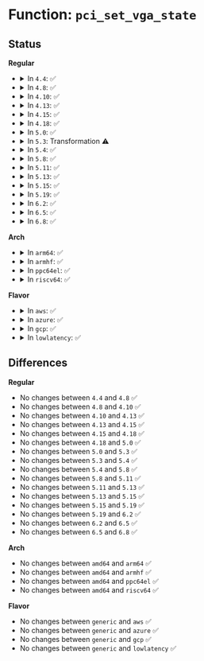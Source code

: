 # Function: <code>pci_set_vga_state</code>

## Status
<b>Regular</b>
<ul>
<li>
<details>
<summary>In <code>4.4</code>: ✅</summary>

```c
int pci_set_vga_state(struct pci_dev *dev, bool decode, unsigned int command_bits, u32 flags);
```

**Collision:** Unique Global

**Inline:** No

**Transformation:** False

**Instances:**

```
In drivers/pci/pci.c (ffffffff81438830)
Location: drivers/pci/pci.c:4526
Inline: False
Direct callers:
  - drivers/gpu/vga/vgaarb.c:__vga_tryget
  - drivers/gpu/vga/vgaarb.c:__vga_tryget
  - drivers/gpu/vga/vgaarb.c:__vga_tryget
  - drivers/gpu/vga/vgaarb.c:__vga_tryget
```
**Symbols:**

```
ffffffff81438830-ffffffff814389c2: pci_set_vga_state (STB_GLOBAL)
```
</details>
</li>
<li>
<details>
<summary>In <code>4.8</code>: ✅</summary>

```c
int pci_set_vga_state(struct pci_dev *dev, bool decode, unsigned int command_bits, u32 flags);
```

**Collision:** Unique Global

**Inline:** No

**Transformation:** False

**Instances:**

```
In drivers/pci/pci.c (ffffffff81484500)
Location: drivers/pci/pci.c:4847
Inline: False
Direct callers:
  - drivers/gpu/vga/vgaarb.c:__vga_tryget
  - drivers/gpu/vga/vgaarb.c:__vga_tryget
  - drivers/gpu/vga/vgaarb.c:__vga_tryget
  - drivers/gpu/vga/vgaarb.c:__vga_tryget
```
**Symbols:**

```
ffffffff81484500-ffffffff81484692: pci_set_vga_state (STB_GLOBAL)
```
</details>
</li>
<li>
<details>
<summary>In <code>4.10</code>: ✅</summary>

```c
int pci_set_vga_state(struct pci_dev *dev, bool decode, unsigned int command_bits, u32 flags);
```

**Collision:** Unique Global

**Inline:** No

**Transformation:** False

**Instances:**

```
In drivers/pci/pci.c (ffffffff814a5bf0)
Location: drivers/pci/pci.c:4855
Inline: False
Direct callers:
  - drivers/gpu/vga/vgaarb.c:__vga_tryget
  - drivers/gpu/vga/vgaarb.c:__vga_tryget
  - drivers/gpu/vga/vgaarb.c:__vga_tryget
  - drivers/gpu/vga/vgaarb.c:__vga_tryget
```
**Symbols:**

```
ffffffff814a5bf0-ffffffff814a5d82: pci_set_vga_state (STB_GLOBAL)
```
</details>
</li>
<li>
<details>
<summary>In <code>4.13</code>: ✅</summary>

```c
int pci_set_vga_state(struct pci_dev *dev, bool decode, unsigned int command_bits, u32 flags);
```

**Collision:** Unique Global

**Inline:** No

**Transformation:** False

**Instances:**

```
In drivers/pci/pci.c (ffffffff814afb60)
Location: drivers/pci/pci.c:5013
Inline: False
Direct callers:
  - drivers/gpu/vga/vgaarb.c:__vga_tryget
  - drivers/gpu/vga/vgaarb.c:__vga_tryget
  - drivers/gpu/vga/vgaarb.c:__vga_tryget
```
**Symbols:**

```
ffffffff814afb60-ffffffff814afcb1: pci_set_vga_state (STB_GLOBAL)
```
</details>
</li>
<li>
<details>
<summary>In <code>4.15</code>: ✅</summary>

```c
int pci_set_vga_state(struct pci_dev *dev, bool decode, unsigned int command_bits, u32 flags);
```

**Collision:** Unique Global

**Inline:** No

**Transformation:** False

**Instances:**

```
In drivers/pci/pci.c (ffffffff814ef090)
Location: drivers/pci/pci.c:5037
Inline: False
Direct callers:
  - drivers/gpu/vga/vgaarb.c:__vga_tryget
  - drivers/gpu/vga/vgaarb.c:__vga_tryget
  - drivers/gpu/vga/vgaarb.c:__vga_tryget
```
**Symbols:**

```
ffffffff814ef090-ffffffff814ef1e7: pci_set_vga_state (STB_GLOBAL)
```
</details>
</li>
<li>
<details>
<summary>In <code>4.18</code>: ✅</summary>

```c
int pci_set_vga_state(struct pci_dev *dev, bool decode, unsigned int command_bits, u32 flags);
```

**Collision:** Unique Global

**Inline:** No

**Transformation:** False

**Instances:**

```
In drivers/pci/pci.c (ffffffff8151f170)
Location: drivers/pci/pci.c:5417
Inline: False
Direct callers:
  - drivers/gpu/vga/vgaarb.c:__vga_tryget
  - drivers/gpu/vga/vgaarb.c:__vga_tryget
  - drivers/gpu/vga/vgaarb.c:__vga_tryget
  - drivers/gpu/vga/vgaarb.c:__vga_tryget
```
**Symbols:**

```
ffffffff8151f170-ffffffff8151f2c4: pci_set_vga_state (STB_GLOBAL)
```
</details>
</li>
<li>
<details>
<summary>In <code>5.0</code>: ✅</summary>

```c
int pci_set_vga_state(struct pci_dev *dev, bool decode, unsigned int command_bits, u32 flags);
```

**Collision:** Unique Global

**Inline:** No

**Transformation:** False

**Instances:**

```
In drivers/pci/pci.c (ffffffff81535120)
Location: drivers/pci/pci.c:5718
Inline: False
Direct callers:
  - drivers/gpu/vga/vgaarb.c:__vga_tryget
  - drivers/gpu/vga/vgaarb.c:__vga_tryget
  - drivers/gpu/vga/vgaarb.c:__vga_tryget
  - drivers/gpu/vga/vgaarb.c:__vga_tryget
```
**Symbols:**

```
ffffffff81535120-ffffffff81535274: pci_set_vga_state (STB_GLOBAL)
```
</details>
</li>
<li>
<details>
<summary>In <code>5.3</code>: Transformation ⚠️</summary>

```c
int pci_set_vga_state(struct pci_dev *dev, bool decode, unsigned int command_bits, u32 flags);
```

**Collision:** Unique Global

**Inline:** No

**Transformation:** True

**Instances:**

```
In drivers/pci/pci.c (0)
Location: drivers/pci/pci.c:5814
Inline: False
Direct callers:
  - drivers/gpu/vga/vgaarb.c:__vga_tryget
  - drivers/gpu/vga/vgaarb.c:__vga_tryget
  - drivers/gpu/vga/vgaarb.c:__vga_tryget
  - drivers/gpu/vga/vgaarb.c:__vga_tryget
```
**Symbols:**

```
ffffffff81564f77-ffffffff81564fb6: pci_set_vga_state.cold (STB_LOCAL)
ffffffff81564470-ffffffff815645b5: pci_set_vga_state (STB_GLOBAL)
```
</details>
</li>
<li>
<details>
<summary>In <code>5.4</code>: ✅</summary>

```c
int pci_set_vga_state(struct pci_dev *dev, bool decode, unsigned int command_bits, u32 flags);
```

**Collision:** Unique Global

**Inline:** No

**Transformation:** False

**Instances:**

```
In drivers/pci/pci.c (ffffffff81585750)
Location: drivers/pci/pci.c:5944
Inline: False
Direct callers:
  - drivers/gpu/vga/vgaarb.c:__vga_tryget
  - drivers/gpu/vga/vgaarb.c:__vga_tryget
  - drivers/gpu/vga/vgaarb.c:__vga_tryget
  - drivers/gpu/vga/vgaarb.c:__vga_tryget
```
**Symbols:**

```
ffffffff81585750-ffffffff815858a5: pci_set_vga_state (STB_GLOBAL)
```
</details>
</li>
<li>
<details>
<summary>In <code>5.8</code>: ✅</summary>

```c
int pci_set_vga_state(struct pci_dev *dev, bool decode, unsigned int command_bits, u32 flags);
```

**Collision:** Unique Global

**Inline:** No

**Transformation:** False

**Instances:**

```
In drivers/pci/pci.c (ffffffff8162c3a0)
Location: drivers/pci/pci.c:5965
Inline: False
Direct callers:
  - drivers/gpu/vga/vgaarb.c:__vga_tryget
  - drivers/gpu/vga/vgaarb.c:__vga_tryget
  - drivers/gpu/vga/vgaarb.c:__vga_tryget
  - drivers/gpu/vga/vgaarb.c:__vga_tryget
```
**Symbols:**

```
ffffffff8162c3a0-ffffffff8162c4d8: pci_set_vga_state (STB_GLOBAL)
```
</details>
</li>
<li>
<details>
<summary>In <code>5.11</code>: ✅</summary>

```c
int pci_set_vga_state(struct pci_dev *dev, bool decode, unsigned int command_bits, u32 flags);
```

**Collision:** Unique Global

**Inline:** No

**Transformation:** False

**Instances:**

```
In drivers/pci/pci.c (ffffffff81652100)
Location: drivers/pci/pci.c:6039
Inline: False
Direct callers:
  - drivers/gpu/vga/vgaarb.c:__vga_tryget
  - drivers/gpu/vga/vgaarb.c:__vga_tryget
  - drivers/gpu/vga/vgaarb.c:__vga_tryget
  - drivers/gpu/vga/vgaarb.c:__vga_tryget
```
**Symbols:**

```
ffffffff81652100-ffffffff81652238: pci_set_vga_state (STB_GLOBAL)
```
</details>
</li>
<li>
<details>
<summary>In <code>5.13</code>: ✅</summary>

```c
int pci_set_vga_state(struct pci_dev *dev, bool decode, unsigned int command_bits, u32 flags);
```

**Collision:** Unique Global

**Inline:** No

**Transformation:** False

**Instances:**

```
In drivers/pci/pci.c (ffffffff81634bb0)
Location: drivers/pci/pci.c:6088
Inline: False
Direct callers:
  - drivers/gpu/vga/vgaarb.c:__vga_tryget
  - drivers/gpu/vga/vgaarb.c:__vga_tryget
  - drivers/gpu/vga/vgaarb.c:__vga_tryget
  - drivers/gpu/vga/vgaarb.c:__vga_tryget
```
**Symbols:**

```
ffffffff81634bb0-ffffffff81634ce8: pci_set_vga_state (STB_GLOBAL)
```
</details>
</li>
<li>
<details>
<summary>In <code>5.15</code>: ✅</summary>

```c
int pci_set_vga_state(struct pci_dev *dev, bool decode, unsigned int command_bits, u32 flags);
```

**Collision:** Unique Global

**Inline:** No

**Transformation:** False

**Instances:**

```
In drivers/pci/pci.c (ffffffff816a4ca0)
Location: drivers/pci/pci.c:6278
Inline: False
Direct callers:
  - drivers/gpu/vga/vgaarb.c:__vga_tryget
  - drivers/gpu/vga/vgaarb.c:__vga_tryget
  - drivers/gpu/vga/vgaarb.c:__vga_tryget
  - drivers/gpu/vga/vgaarb.c:__vga_tryget
  - drivers/gpu/vga/vgaarb.c:__vga_tryget
  - drivers/gpu/vga/vgaarb.c:__vga_tryget
  - drivers/gpu/vga/vgaarb.c:__vga_tryget
  - drivers/gpu/vga/vgaarb.c:__vga_tryget
```
**Symbols:**

```
ffffffff816a4ca0-ffffffff816a4dd8: pci_set_vga_state (STB_GLOBAL)
```
</details>
</li>
<li>
<details>
<summary>In <code>5.19</code>: ✅</summary>

```c
int pci_set_vga_state(struct pci_dev *dev, bool decode, unsigned int command_bits, u32 flags);
```

**Collision:** Unique Global

**Inline:** No

**Transformation:** False

**Instances:**

```
In drivers/pci/pci.c (ffffffff817c7150)
Location: drivers/pci/pci.c:6374
Inline: False
Direct callers:
  - drivers/pci/vgaarb.c:__vga_tryget
  - drivers/pci/vgaarb.c:__vga_tryget
  - drivers/pci/vgaarb.c:__vga_tryget
  - drivers/pci/vgaarb.c:__vga_tryget
  - drivers/pci/vgaarb.c:__vga_tryget
  - drivers/pci/vgaarb.c:__vga_tryget
```
**Symbols:**

```
ffffffff817c7150-ffffffff817c72a8: pci_set_vga_state (STB_GLOBAL)
```
</details>
</li>
<li>
<details>
<summary>In <code>6.2</code>: ✅</summary>

```c
int pci_set_vga_state(struct pci_dev *dev, bool decode, unsigned int command_bits, u32 flags);
```

**Collision:** Unique Global

**Inline:** No

**Transformation:** False

**Instances:**

```
In drivers/pci/pci.c (ffffffff818e4660)
Location: drivers/pci/pci.c:6321
Inline: False
Direct callers:
  - drivers/pci/vgaarb.c:__vga_tryget
  - drivers/pci/vgaarb.c:__vga_tryget
  - drivers/pci/vgaarb.c:__vga_tryget
  - drivers/pci/vgaarb.c:__vga_tryget
  - drivers/pci/vgaarb.c:__vga_tryget
  - drivers/pci/vgaarb.c:__vga_tryget
```
**Symbols:**

```
ffffffff818e4660-ffffffff818e47b8: pci_set_vga_state (STB_GLOBAL)
```
</details>
</li>
<li>
<details>
<summary>In <code>6.5</code>: ✅</summary>

```c
int pci_set_vga_state(struct pci_dev *dev, bool decode, unsigned int command_bits, u32 flags);
```

**Collision:** Unique Global

**Inline:** No

**Transformation:** False

**Instances:**

```
In drivers/pci/pci.c (ffffffff81927cb0)
Location: drivers/pci/pci.c:6443
Inline: False
Direct callers:
  - drivers/pci/vgaarb.c:__vga_tryget
  - drivers/pci/vgaarb.c:__vga_tryget
  - drivers/pci/vgaarb.c:__vga_tryget
  - drivers/pci/vgaarb.c:__vga_tryget
  - drivers/pci/vgaarb.c:__vga_tryget
```
**Symbols:**

```
ffffffff81927cb0-ffffffff81927e0c: pci_set_vga_state (STB_GLOBAL)
```
</details>
</li>
<li>
<details>
<summary>In <code>6.8</code>: ✅</summary>

```c
int pci_set_vga_state(struct pci_dev *dev, bool decode, unsigned int command_bits, u32 flags);
```

**Collision:** Unique Global

**Inline:** No

**Transformation:** False

**Instances:**

```
In drivers/pci/pci.c (ffffffff81970450)
Location: drivers/pci/pci.c:6587
Inline: False
Direct callers:
  - drivers/pci/vgaarb.c:__vga_tryget
  - drivers/pci/vgaarb.c:__vga_tryget
  - drivers/pci/vgaarb.c:__vga_tryget
  - drivers/pci/vgaarb.c:__vga_tryget
  - drivers/pci/vgaarb.c:__vga_tryget
```
**Symbols:**

```
ffffffff81970450-ffffffff819705ac: pci_set_vga_state (STB_GLOBAL)
```
</details>
</li>
</ul>
<b>Arch</b>
<ul>
<li>
<details>
<summary>In <code>arm64</code>: ✅</summary>

```c
int pci_set_vga_state(struct pci_dev *dev, bool decode, unsigned int command_bits, u32 flags);
```

**Collision:** Unique Global

**Inline:** No

**Transformation:** False

**Instances:**

```
In drivers/pci/pci.c (ffff8000106ea080)
Location: drivers/pci/pci.c:5944
Inline: False
Direct callers:
  - drivers/gpu/vga/vgaarb.c:__vga_tryget
  - drivers/gpu/vga/vgaarb.c:__vga_tryget
  - drivers/gpu/vga/vgaarb.c:__vga_tryget
  - drivers/gpu/vga/vgaarb.c:__vga_tryget
```
**Symbols:**

```
ffff8000106ea080-ffff8000106ea210: pci_set_vga_state (STB_GLOBAL)
```
</details>
</li>
<li>
<details>
<summary>In <code>armhf</code>: ✅</summary>

```c
int pci_set_vga_state(struct pci_dev *dev, bool decode, unsigned int command_bits, u32 flags);
```

**Collision:** Unique Global

**Inline:** No

**Transformation:** False

**Instances:**

```
In drivers/pci/pci.c (c088501c)
Location: drivers/pci/pci.c:5944
Inline: False
Direct callers:
  - drivers/gpu/vga/vgaarb.c:__vga_tryget
  - drivers/gpu/vga/vgaarb.c:__vga_tryget
  - drivers/gpu/vga/vgaarb.c:__vga_tryget
  - drivers/gpu/vga/vgaarb.c:__vga_tryget
```
**Symbols:**

```
c088501c-c08851b4: pci_set_vga_state (STB_GLOBAL)
```
</details>
</li>
<li>
<details>
<summary>In <code>ppc64el</code>: ✅</summary>

```c
int pci_set_vga_state(struct pci_dev *dev, bool decode, unsigned int command_bits, u32 flags);
```

**Collision:** Unique Global

**Inline:** No

**Transformation:** False

**Instances:**

```
In drivers/pci/pci.c (c000000000865290)
Location: drivers/pci/pci.c:5944
Inline: False
Direct callers:
  - drivers/gpu/vga/vgaarb.c:__vga_tryget
  - drivers/gpu/vga/vgaarb.c:__vga_tryget
  - drivers/gpu/vga/vgaarb.c:__vga_tryget
  - drivers/gpu/vga/vgaarb.c:__vga_tryget
```
**Symbols:**

```
c000000000865290-c0000000008654a8: pci_set_vga_state (STB_GLOBAL)
```
</details>
</li>
<li>
<details>
<summary>In <code>riscv64</code>: ✅</summary>

```c
int pci_set_vga_state(struct pci_dev *dev, bool decode, unsigned int command_bits, u32 flags);
```

**Collision:** Unique Global

**Inline:** No

**Transformation:** False

**Instances:**

```
In drivers/pci/pci.c (ffffffe0004c027e)
Location: drivers/pci/pci.c:5944
Inline: False
Direct callers:
  - drivers/gpu/vga/vgaarb.c:__vga_tryget
  - drivers/gpu/vga/vgaarb.c:__vga_tryget
  - drivers/gpu/vga/vgaarb.c:__vga_tryget
  - drivers/gpu/vga/vgaarb.c:__vga_tryget
```
**Symbols:**

```
ffffffe0004c027e-ffffffe0004c0398: pci_set_vga_state (STB_GLOBAL)
```
</details>
</li>
</ul>
<b>Flavor</b>
<ul>
<li>
<details>
<summary>In <code>aws</code>: ✅</summary>

```c
int pci_set_vga_state(struct pci_dev *dev, bool decode, unsigned int command_bits, u32 flags);
```

**Collision:** Unique Global

**Inline:** No

**Transformation:** False

**Instances:**

```
In drivers/pci/pci.c (ffffffff81579c70)
Location: drivers/pci/pci.c:5944
Inline: False
Direct callers:
  - drivers/gpu/vga/vgaarb.c:__vga_tryget
  - drivers/gpu/vga/vgaarb.c:__vga_tryget
  - drivers/gpu/vga/vgaarb.c:__vga_tryget
  - drivers/gpu/vga/vgaarb.c:__vga_tryget
```
**Symbols:**

```
ffffffff81579c70-ffffffff81579dc5: pci_set_vga_state (STB_GLOBAL)
```
</details>
</li>
<li>
<details>
<summary>In <code>azure</code>: ✅</summary>

```c
int pci_set_vga_state(struct pci_dev *dev, bool decode, unsigned int command_bits, u32 flags);
```

**Collision:** Unique Global

**Inline:** No

**Transformation:** False

**Instances:**

```
In drivers/pci/pci.c (ffffffff815683b0)
Location: drivers/pci/pci.c:5944
Inline: False
Direct callers:
  - drivers/gpu/vga/vgaarb.c:__vga_tryget
  - drivers/gpu/vga/vgaarb.c:__vga_tryget
  - drivers/gpu/vga/vgaarb.c:__vga_tryget
  - drivers/gpu/vga/vgaarb.c:__vga_tryget
```
**Symbols:**

```
ffffffff815683b0-ffffffff81568505: pci_set_vga_state (STB_GLOBAL)
```
</details>
</li>
<li>
<details>
<summary>In <code>gcp</code>: ✅</summary>

```c
int pci_set_vga_state(struct pci_dev *dev, bool decode, unsigned int command_bits, u32 flags);
```

**Collision:** Unique Global

**Inline:** No

**Transformation:** False

**Instances:**

```
In drivers/pci/pci.c (ffffffff815794a0)
Location: drivers/pci/pci.c:5944
Inline: False
Direct callers:
  - drivers/gpu/vga/vgaarb.c:__vga_tryget
  - drivers/gpu/vga/vgaarb.c:__vga_tryget
  - drivers/gpu/vga/vgaarb.c:__vga_tryget
  - drivers/gpu/vga/vgaarb.c:__vga_tryget
```
**Symbols:**

```
ffffffff815794a0-ffffffff815795f5: pci_set_vga_state (STB_GLOBAL)
```
</details>
</li>
<li>
<details>
<summary>In <code>lowlatency</code>: ✅</summary>

```c
int pci_set_vga_state(struct pci_dev *dev, bool decode, unsigned int command_bits, u32 flags);
```

**Collision:** Unique Global

**Inline:** No

**Transformation:** False

**Instances:**

```
In drivers/pci/pci.c (ffffffff81593930)
Location: drivers/pci/pci.c:5944
Inline: False
Direct callers:
  - drivers/gpu/vga/vgaarb.c:__vga_tryget
  - drivers/gpu/vga/vgaarb.c:__vga_tryget
  - drivers/gpu/vga/vgaarb.c:__vga_tryget
  - drivers/gpu/vga/vgaarb.c:__vga_tryget
```
**Symbols:**

```
ffffffff81593930-ffffffff81593a85: pci_set_vga_state (STB_GLOBAL)
```
</details>
</li>
</ul>

## Differences
<b>Regular</b>
<ul>
<li>
No changes between <code>4.4</code> and <code>4.8</code> ✅
</li>
<li>
No changes between <code>4.8</code> and <code>4.10</code> ✅
</li>
<li>
No changes between <code>4.10</code> and <code>4.13</code> ✅
</li>
<li>
No changes between <code>4.13</code> and <code>4.15</code> ✅
</li>
<li>
No changes between <code>4.15</code> and <code>4.18</code> ✅
</li>
<li>
No changes between <code>4.18</code> and <code>5.0</code> ✅
</li>
<li>
No changes between <code>5.0</code> and <code>5.3</code> ✅
</li>
<li>
No changes between <code>5.3</code> and <code>5.4</code> ✅
</li>
<li>
No changes between <code>5.4</code> and <code>5.8</code> ✅
</li>
<li>
No changes between <code>5.8</code> and <code>5.11</code> ✅
</li>
<li>
No changes between <code>5.11</code> and <code>5.13</code> ✅
</li>
<li>
No changes between <code>5.13</code> and <code>5.15</code> ✅
</li>
<li>
No changes between <code>5.15</code> and <code>5.19</code> ✅
</li>
<li>
No changes between <code>5.19</code> and <code>6.2</code> ✅
</li>
<li>
No changes between <code>6.2</code> and <code>6.5</code> ✅
</li>
<li>
No changes between <code>6.5</code> and <code>6.8</code> ✅
</li>
</ul>
<b>Arch</b>
<ul>
<li>
No changes between <code>amd64</code> and <code>arm64</code> ✅
</li>
<li>
No changes between <code>amd64</code> and <code>armhf</code> ✅
</li>
<li>
No changes between <code>amd64</code> and <code>ppc64el</code> ✅
</li>
<li>
No changes between <code>amd64</code> and <code>riscv64</code> ✅
</li>
</ul>
<b>Flavor</b>
<ul>
<li>
No changes between <code>generic</code> and <code>aws</code> ✅
</li>
<li>
No changes between <code>generic</code> and <code>azure</code> ✅
</li>
<li>
No changes between <code>generic</code> and <code>gcp</code> ✅
</li>
<li>
No changes between <code>generic</code> and <code>lowlatency</code> ✅
</li>
</ul>
